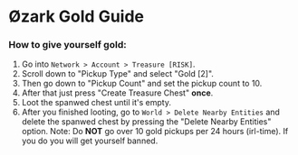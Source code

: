 # Øzark Gold Guide

### How to give yourself gold:
1. Go into `Network > Account > Treasure [RISK]`.
2. Scroll down to "Pickup Type" and select "Gold [2]".
3. Then go down to "Pickup Count" and set the pickup count to 10.
4. After that just press "Create Treasure Chest" **once**.
5. Loot the spanwed chest until it's empty.
6. After you finished looting, go to `World > Delete Nearby Entities` and delete the spanwed chest by pressing the "Delete Nearby Entities" option.
Note: Do **NOT** go over 10 gold pickups per 24 hours (irl-time). If you do you will get yourself banned.